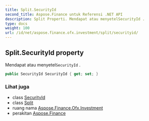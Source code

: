 ```yaml
---
title: Split.SecurityId
second_title: Aspose.Finance untuk Referensi .NET API
description: Split Properti. Mendapat atau menyetelSecurityId .
type: docs
weight: 100
url: /id/net/aspose.finance.ofx.investment/split/securityid/
---
```

## Split.SecurityId property

Mendapat atau menyetel`SecurityId` .

```csharp
public SecurityId SecurityId { get; set; }
```

### Lihat juga

* class [SecurityId](../../../aspose.finance.ofx/securityid/)
* class [Split](../)
* ruang nama [Aspose.Finance.Ofx.Investment](../../split/)
* perakitan [Aspose.Finance](../../../)


